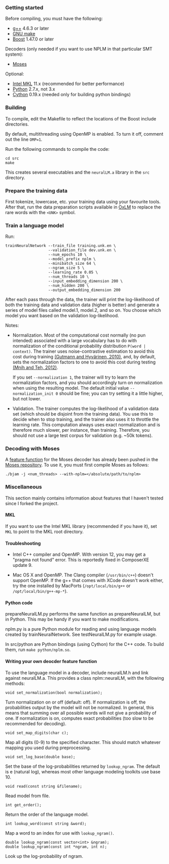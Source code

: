 ### Getting started

Before compiling, you must have the following:

* [g++](https://gcc.gnu.org/onlinedocs/gcc-3.3.6/gcc/G_002b_002b-and-GCC.html) 4.6.3 or later
* [GNU make](http://www.gnu.org/software/make/)
* [Boost](http://www.boost.org) 1.47.0 or later

Decoders (only needed if you want to use NPLM in that particular SMT system):

* [Moses](http://www.statmt.org/moses/)

Optional:

* [Intel MKL](http://software.intel.com/en-us/intel-mkl) 11.x (recommended for better performance)
* [Python](http://python.org) 2.7.x, not 3.x
* [Cython](http://cython.org) 0.19.x (needed only for building python bindings)

### Building

To compile, edit the Makefile to reflect the locations of the Boost include directories.

By default, multithreading using OpenMP is enabled. To turn it off,
comment out the line `OMP=1`.

Run the following commands to compile the code:

    cd src
    make

This creates several executables and the `neuralLM.a` library in the `src` directory.

### Prepare the training data

First tokenize, lowercase, etc. your training data using your favourite tools.
After that, run the data preparation scripts available in
[OxLM](https://github.com/pauldb89/oxlm) to replace the rare words with the `<UNK>` symbol.

### Train a language model

Run:

    trainNeuralNetwork --train_file training.unk.en \
                       --validation_file dev.unk.en \
                       --num_epochs 10 \
                       --model_prefix nplm \
                       --minibatch_size 64 \
                       --ngram_size 5 \
                       --learning_rate 0.05 \
                       --num_threads 10 \
                       --input_embedding_dimension 200 \
                       --num_hidden 200 \
                       --output_embedding_dimension 200

After each pass through the data, the trainer will print the
log-likelihood of both the training data and validation data (higher
is better) and generate a series of model files called model.1,
model.2, and so on. You choose which model you want based on the
validation log-likelihood.

Notes:

- Normalization. Most of the computational cost normally (no pun
 intended) associated with a large vocabulary has to do with
  normalization of the conditional probability distribution `P(word |
  context)`. The trainer uses noise-contrastive estimation to avoid
  this cost during training [(Gutmann and Hyvärinen, 2010)](http://jmlr.org/proceedings/papers/v9/gutmann10a/gutmann10a.pdf), and, by
  default, sets the normalization factors to one to avoid this cost
  during testing [(Mnih and Teh, 2012)](http://www.cs.toronto.edu/~amnih/papers/ncelm.pdf).

  If you set `--normalization 1`, the trainer will try to learn the
  normalization factors, and you should accordingly turn on
  normalization when using the resulting model. The default initial
  value `--normalization_init 0` should be fine; you can try setting it
  a little higher, but not lower.

- Validation. The trainer computes the log-likelihood of a validation
  data set (which should be disjoint from the training data). You use
  this to decide when to stop training, and the trainer also uses it
  to throttle the learning rate. This computation always uses exact
  normalization and is therefore much slower, per instance, than
  training. Therefore, you should not use a large test corpus for
  validation (e.g. ~50k tokens).

### Decoding with Moses

A [feature function](https://github.com/moses-smt/mosesdecoder/tree/master/moses/LM) for the Moses decoder has already been pushed in the [Moses
repository](https://github.com/moses-smt/mosesdecoder). To use it, you must first compile Moses as follows:

    ./bjam -j <num_threads> --with-nplm=</absolute/path/to/nplm>

### Miscellaneous

This section mainly contains information about features that I haven't tested since I forked the project.

#### MKL

If you want to use the Intel MKL library (recommended if you have it), set `MKL` to point to the MKL root directory.

#### Troubleshooting

- Intel C++ compiler and OpenMP. With version 12, you may get a
  "pragma not found" error. This is reportedly fixed in ComposerXE
  update 9.

- Mac OS X and OpenMP. The Clang compiler (`/usr/bin/c++`) doesn't
  support OpenMP. If the g++ that comes with XCode doesn't work
  either, try the one installed by MacPorts (`/opt/local/bin/g++` or
  `/opt/local/bin/g++-mp-*`).

#### Python code

prepareNeuralLM.py performs the same function as prepareNeuralLM, but in
Python. This may be handy if you want to make modifications.

nplm.py is a pure Python module for reading and using language models
created by trainNeuralNetwork. See testNeuralLM.py for example usage.

In src/python are Python bindings (using Cython) for the C++ code. To
build them, run `make python/nplm.so`.

#### Writing your own deocder feature function

To use the language model in a decoder, include neuralLM.h and link
against neuralLM.a. This provides a class nplm::neuralLM, with the
following methods:

    void set_normalization(bool normalization);

Turn normalization on or off (default: off). If normalization is off,
the probabilities output by the model will not be normalized. In
general, this means that summing over all possible words will not give
a probability of one. If normalization is on, computes exact
probabilities (too slow to be recommended for decoding).

    void set_map_digits(char c);

Map all digits (0-9) to the specified character. This should match
whatever mapping you used during preprocessing.

    void set_log_base(double base);

Set the base of the log-probabilities returned by `lookup_ngram`. The
default is e (natural log), whereas most other language modeling
toolkits use base 10.

    void read(const string &filename);

Read model from file.

    int get_order();

Return the order of the language model.

    int lookup_word(const string &word);

Map a word to an index for use with `lookup_ngram()`.

    double lookup_ngram(const vector<int> &ngram);
    double lookup_ngram(const int *ngram, int n);

Look up the log-probability of ngram.
